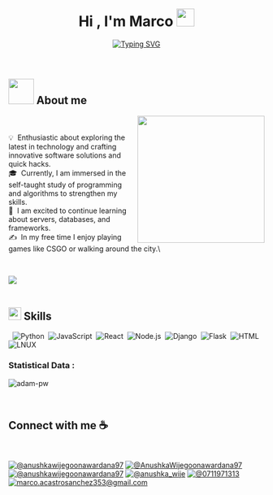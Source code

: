 
<h1 align="center"><b>Hi , I'm Marco </b><img src="https://media.giphy.com/media/hvRJCLFzcasrR4ia7z/giphy.gif" width="35"></h1>
<!--  -->
<p align="center">
 <a href="https://git.io/typing-svg"><img src="https://readme-typing-svg.herokuapp.com?font=&pause=900&center=true&random=false&width=600&height=100&lines=Guy+Backend..." alt="Typing SVG" /></a>
</p>
<br>


## <picture><img src = "https://github.com/7oSkaaa/7oSkaaa/blob/main/Images/about_me.gif?raw=true" width = 50px></picture> About me

<picture> <img align="right" src="https://github.com/7oSkaaa/7oSkaaa/blob/main/Images/Right_Side.gif?raw=true" width = 250px></picture>

<br><br>
💡 &nbsp;Enthusiastic about exploring the latest in technology and crafting innovative software solutions and quick hacks.\
🎓 &nbsp;Currently, I am immersed in the self-taught study of programming and algorithms to strengthen my skills.\
🌱 &nbsp;I am excited to continue learning about servers, databases, and frameworks.\
✍️ &nbsp;In my free time I enjoy playing games like CSGO or walking around the city.\

<br>


<img src="https://user-images.githubusercontent.com/73097560/115834477-dbab4500-a447-11eb-908a-139a6edaec5c.gif"><br><br>
## <img src="https://media2.giphy.com/media/QssGEmpkyEOhBCb7e1/giphy.gif?cid=ecf05e47a0n3gi1bfqntqmob8g9aid1oyj2wr3ds3mg700bl&rid=giphy.gif" width ="25"><b> Skills</b>
  &nbsp;
![Python](https://img.shields.io/badge/-Python-05122A?style=flat&logo=python)&nbsp;
![JavaScript](https://img.shields.io/badge/-JavaScript-05122A?style=flat&logo=javascript)&nbsp;
![React](https://img.shields.io/badge/-React-05122A?style=flat&logo=react)&nbsp;
![Node.js](https://img.shields.io/badge/-Node.js-05122A?style=flat&logo=node.js)&nbsp;
![Django](https://img.shields.io/badge/-Django-05122A?style=flat&logo=django&logoColor=092E20)&nbsp;
![Flask](https://img.shields.io/badge/-Flask-05122A?style=flat&logo=flask)&nbsp;
![HTML](https://img.shields.io/badge/-HTML-05122A?style=flat&logo=HTML5)&nbsp;
![LNUX](https://img.shields.io/badge/Linux-FCC624?style=flat&logo=linux&logoColor=black)&nbsp;
<br>

<h3>Statistical Data : </h3>
<p><img align="center"
    src="https://github-readme-stats.vercel.app/api/top-langs?username=adam-pw&show_icons=true&locale=en&bg_color=0d1117&text_color=ffffff&layout=compact"
    alt="adam-pw" 
    bg_color=#808080/></p>

<br>

## Connect with me ☕ 

<br>

[![@anushkawijegoonawardana97](https://img.icons8.com/fluency/48/000000/instagram-new.png "@macs7_7")](https://www.instagram.com/macs7_7/) [![@AnushkaWijegoonawardana97](https://img.icons8.com/fluency/48/000000/facebook.png )](https://www.instagram.com/macs7_7/) [![@anushkawijegoonawardana97](https://img.icons8.com/fluency/48/000000/linkedin.png)](https://www.instagram.com/macs7_7/) [![@anushka_wije](https://img.icons8.com/fluency/48/000000/twitter-squared.png )](https://www.instagram.com/macs7_7/) [![@0711971313](https://img.icons8.com/fluency/48/000000/phone-disconnected.png )](marco.acastrosanchez353@gmail.com) [![marco.acastrosanchez353@gmail.com](https://img.icons8.com/fluency/48/000000/apple-mail.png )](marco.acastrosanchez353@gmail.com
)

<br>
